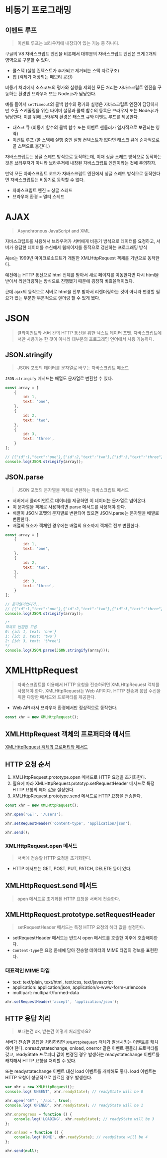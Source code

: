 # 비동기 프로그래밍

## 이벤트 루프

> 이벤트 루프는 브라우저에 내장되어 있는 기능 중 하나다.

구글의 V8 자바스크립트 엔진을 비롯해서 대부분의 자바스크립트 엔진은 크게 2개의 영역으로 구분할 수 있다.

- 콜스택 (실행 컨텍스트가 추가되고 제거되는 스택 자료구조)
- 힙 (객체가 저장되는 메모리 공간)

비동기 처리에서 소스코드의 평가와 실행을 제외한 모든 처리는 자바스크립트 엔진을 구동하는 환경인 브라우저 또는 Node.js가 담당한다.

예를 들어서 `setTimeout`의 콜백 함수의 평가와 실행은 자바스크립트 엔진이 담당하지만 호출 스케줄링을 위한 타이머 설정과 콜백 함수의 등록은 브라우저 또는 Node.js가 담당한다. 이를 위해 브라우저 환경은 태스크 큐와 이벤트 루프를 제공한다.

- 태스크 큐 (비동기 함수의 콜백 함수 또는 이벤트 핸들러가 일시적으로 보관되는 영역)
- 이벤트 루프 (콜 스택에 실행 중인 실행 컨텍스트가 없다면 태스크 큐에 순차적으로 콜 스택으로 옮긴다.)

자바스크립트는 싱글 스레드 방식으로 동작하는데, 이때 싱글 스레드 방식으로 동작하는 것은 브라우저가 아니라 브라우저에 내장된 자바스크립트 엔진이라는 것에 주의하자.

만약 모든 자바스크립트 코드가 자바스크립트 엔진에서 싱글 스레드 방식으로 동작한다면 자바스크립트는 비동기로 동작할 수 없다.

- 자바스크립트 엔진 = 싱글 스레드
- 브라우저 환경 = 멀티 스레드

# AJAX

> Asynchronous JavaScript and XML

자바스크립트를 사용해서 브라우저가 서버에게 비동기 방식으로 데이터를 요청하고, 서버가 응답한 데이터를 수신해서 웹페이지를 동적으로 갱신하는 프로그래밍 방식

Ajax는 1999년 마이크로소프트가 개발한 XMLHttpRequest 객체를 기반으로 동작한다.

예전에는 HTTP 통신으로 html 전체를 받아서 새로 페이지를 이동한다면 다시 html을 받아서 리렌더링하는 방식으로 진행됐기 때문에 굉장히 비효율적이었다.

근데 ajax의 등작으로 서버로 html을 전부 받아서 리렌더링하는 것이 아니라 변경할 필요가 있는 부분만 부분적으로 렌더링 할 수 있게 됐다.

# JSON

> 클라이언트와 서버 간의 HTTP 통신을 위한 텍스트 데이터 포맷. 자바스크립트에서만 사용가능 한 것이 아니라 대부분의 프로그래밍 언어에서 사용 가능하다.

## JSON.stringify

> JSON 포맷의 데이터를 문자열로 바꾸는 자바스크립트 메소드

`JSON.stringify` 메서드는 배열도 문자열로 변환할 수 있다.

```js
const array = [
	{
		id: 1,
		text: 'one',
	},
	{
		id: 2,
		text: 'two',
	},
	{
		id: 3,
		text: 'three',
	}
];

// [{"id":1,"text":"one"},{"id":2,"text":"two"},{"id":3,"text":"three"}]
console.log(JSON.stringify(array));
```

## JSON.parse

> JSON 포맷의 문자열을 객체로 변환하는 자바스크립트 메서드

- 서버에서 클라이언트로 데이터를 제공하면 이 데이터는 문자열로 넘어온다.
- 이 문자열을 객체로 사용하려면 parse 메서드를 사용해야 한다.
- 배열이 JSON 포맷의 문자열로 변환되어 있으면 JSON.parse는 문자열을 배열로 변환한다.
- 배열의 요소가 객체인 경우에는 배열의 요소까지 객체로 전부 변환한다.

```js
const array = [
	{
		id: 1,
		text: 'one',
	},
	{
		id: 2,
		text: 'two',
	},
	{
		id: 3,
		text: 'three',
	}
];

// 문자열이었다가...
// [{"id":1,"text":"one"},{"id":2,"text":"two"},{"id":3,"text":"three"}]
console.log(JSON.stringify(array));

/*
객체로 변환된 모씁
0: {id: 1, text: 'one'}
1: {id: 2, text: 'two'}
2: {id: 3, text: 'three'}
*/
console.log(JSON.parse(JSON.stringify(array)));
```

# XMLHttpRequest

> 자바스크립트를 이용해서 HTTP 요청을 전송하려면 XMLHttpRequest 객체를 사용해야 한다. XMLHttpRequest는 Web API이다. HTTP 전송과 응답 수신을 위한 다양한 메서드와 프로퍼티를 제공한다.

- Web API 라서 브라우저 환경에서만 정상적으로 동작한다.

```js
const xhr = new XMLHttpRequest();
```

## XMLHttpRequest 객체의 프로퍼티와 메서드

[XMLHttpRequest 객체의 프로퍼티와 메서드](https://developer.mozilla.org/ko/docs/Web/API/XMLHttpRequest)

## HTTP 요청 순서

1. XMLHttpRequest.prototype.open 메서드로 HTTP 요청을 초기화한다.
2. 필요에 따라 XMLHttpRequest.prototyp.setRequestHeader 메서드로 특정 HTTP 요청의 헤더 값을 설정한다.
3. XMLHttpRequest.prototype.send 메서드로 HTTP 요청을 전송한다.

```js
const xhr = new XMLHttpRequest();

xhr.open('GET', '/users');

xhr.setRequestHeader('content-type', 'application/json');

xhr.send();
```

### XMLHttpRequest.open 메서드

> 서버에 전송할 HTTP 요청을 초기화한다.

- HTTP 메서드는 GET, POST, PUT, PATCH, DELETE 등이 있다.

## XMLHttpRequest.send 메서드

> open 메서드로 초기화된 HTTP 요청을 서버에 전송한다.

## XMLHttpRequest.prototype.setRequestHeader

> setRequestHeader 메서드는 특정 HTTP 요청의 헤더 값을 설정한다.

- setRequestHeader 메서드는 반드시 open 메서드를 호출한 이후에 호출해야한다.
- `Content-type`은 요청 몸체에 담아 전송할 데이터의 MIME 타입의 정보를 표현한다.

### 대표적인 MIME 타입

- text: text/plain, text/html, text/css, text/javascript
- application: application/json, application/x-www-form-urlencode
- multipart: multipart/formed-data

```js
xhr.setRequestHeader('accept', 'application/json');
```

## HTTP 응답 처리

> 보내는건 ok, 받는건 어떻게 처리할까요?

서버가 전송한 응답을 처리하려면 `XMLHttpRequest` 객체가 발생시키는 이벤트를 캐치해야 한다. onreadystatechange, onload, onerror 같은 이벤트 핸들러 프로퍼티를 갖고, readyState 프로퍼티 값이 변경된 경우 발생하는 readystatechange 이벤트를 캐치해서 HTTP 요청을 처리할 수 있다.

또는 readystatechange 이벤트 대신 load 이벤트를 캐치해도 좋다. load 이벤트는 HTTP 요청이 성공적으로 완료된 경우 발생한다.


```js
var xhr = new XMLHttpRequest();
console.log('UNSENT', xhr.readyState); // readyState will be 0

xhr.open('GET', '/api', true);
console.log('OPENED', xhr.readyState); // readyState will be 1

xhr.onprogress = function () {
    console.log('LOADING', xhr.readyState); // readyState will be 3
};

xhr.onload = function () {
    console.log('DONE', xhr.readyState); // readyState will be 4
};

xhr.send(null);
```
